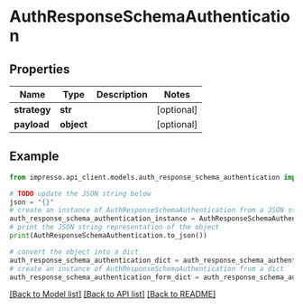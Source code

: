 # AuthResponseSchemaAuthentication


## Properties

Name | Type | Description | Notes
------------ | ------------- | ------------- | -------------
**strategy** | **str** |  | [optional] 
**payload** | **object** |  | [optional] 

## Example

```python
from impresso.api_client.models.auth_response_schema_authentication import AuthResponseSchemaAuthentication

# TODO update the JSON string below
json = "{}"
# create an instance of AuthResponseSchemaAuthentication from a JSON string
auth_response_schema_authentication_instance = AuthResponseSchemaAuthentication.from_json(json)
# print the JSON string representation of the object
print(AuthResponseSchemaAuthentication.to_json())

# convert the object into a dict
auth_response_schema_authentication_dict = auth_response_schema_authentication_instance.to_dict()
# create an instance of AuthResponseSchemaAuthentication from a dict
auth_response_schema_authentication_form_dict = auth_response_schema_authentication.from_dict(auth_response_schema_authentication_dict)
```
[[Back to Model list]](../README.md#documentation-for-models) [[Back to API list]](../README.md#documentation-for-api-endpoints) [[Back to README]](../README.md)


